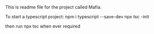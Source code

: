 This is readme file for the project called Mafia.

To start a typescript project:
npm i typescript --save-dev
npx tsc -init


then run npx tsc when ever required